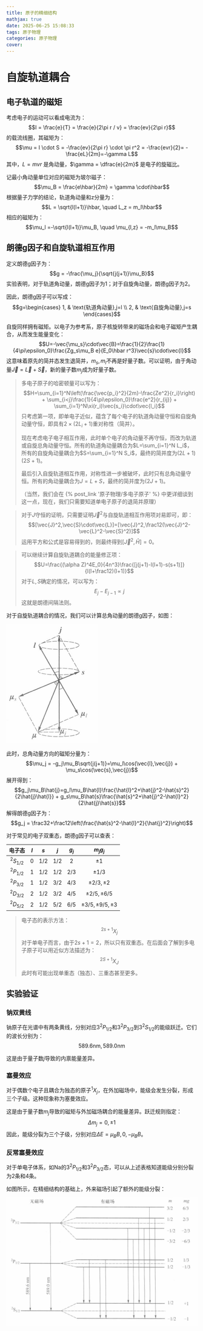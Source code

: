 ```yaml
---
title: 原子的精细结构
mathjax: true
date: 2025-06-25 15:08:33
tags: 原子物理
categories: 原子物理
cover:
---
```



# 自旋轨道耦合
## 电子轨道的磁矩

考虑电子的运动可以看成电流为：
$$I = \frac{e}{T} = \frac{e}{2\pi r / v} = \frac{ev}{2\pi r}$$
的载流线圈，其磁矩为：
$$\mu = I \cdot S = -\frac{ev}{2\pi r} \cdot \pi r^2 = -\frac{evr}{2}= -\frac{eL}{2m}=-\gamma L$$
其中，$L = mvr$ 是角动量，$\gamma = \dfrac{e}{2m}$ 是电子的旋磁比。

记最小角动量单位对应的磁矩为玻尔磁子：
$$\mu_B = \frac{e\hbar}{2m} = \gamma \cdot\hbar$$
根据量子力学的结论，轨道角动量和z分量为：
$$L = \sqrt{l(l+1)}\hbar, \quad L_z = m_l\hbar$$
相应的磁矩为：
$$\mu_l =-\sqrt{l(l+1)}\mu_B, \quad \mu_{l,z} = -m_l\mu_B$$

## 朗德g因子和自旋轨道相互作用

定义朗德g因子为：
$$g = -\frac{\mu_j}{\sqrt{j(j+1)}\mu_B}$$
实验表明，对于轨道角动量，朗德g因子为1；对于自旋角动量，朗德g因子为2。

因此，朗德g因子可以写成：
$$g=\begin{cases}
1, & \text{轨道角动量},j=l \\ 2, & \text{自旋角动量},j=s
\end{cases}$$

自旋同样拥有磁矩。以电子为参考系，原子核旋转带来的磁场会和电子磁矩产生耦合，从而发生能量变化：
$$U=-\vec{\mu_s}\cdot\vec{B}=\frac{1}{2}\frac{1}{4\pi\epsilon_0}\frac{Zg_s\mu_B e}{E_0\hbar r^3}\vec{s}\cdot\vec{l}$$
这意味着原先的简并态发生退简并，$m_s,m_l$不再是好量子数。可以证明，由于角动量$\vec{J}=\vec{L}+\vec{S}，$新的量子数$m_j$成为好量子数。

> 多电子原子的哈密顿量可以写为：
> $$H=\sum_{i=1}^N\left(\frac{\vec{p_i}^2}{2m}-\frac{Ze^2}{r_i}\right) + \sum_{i<j}\frac{1}{4\pi\epsilon_0}\frac{e^2}{r_{ij}} + \sum_{i=1}^N\xi(r_i)\vec{s_i}\cdot\vec{l_i}$$
> 只考虑第一项，即单电子近似，蕴含了每个电子的轨道角动量守恒和自旋角动量守恒，即具有$2\times (2L_i+1)$重对称性（简并）。
>
> 现在考虑电子电子相互作用，此时单个电子的角动量不再守恒，而改为轨道或自旋总角动量守恒。所有的轨道角动量耦合为$L=\sum_{i=1}^N L_i$，所有的自旋角动量耦合为$S=\sum_{i=1}^N S_i$，最终的简并度为$(2L+1)(2S+1)$。
>
> 最后引入自旋轨道相互作用，对称性进一步被破坏，此时只有总角动量守恒。所有的角动量耦合为$J=L+S$，最终的简并度为$(2J+1)$。
>
> （当然，我们会在 {% post_link '原子物理/多电子原子' %} 中更详细谈到这一点，现在，我们只需要知道单电子原子的退简并原理）

> 对于$J$守恒的证明，只需要证明$\vec{J}^2$与自旋轨道相互作用项对易即可，即：
> $$[\vec{J}^2,\vec{S}\cdot\vec{L}]=[\vec{J}^2,\frac12(\vec{J}^2-\vec{L}^2-\vec{S}^2)]$$
> 运用平方和公式是容易得到的，则最终得到$[\vec{J}^2,\hat{H}]=0$。

> 可以继续计算自旋轨道耦合的能量修正项：
> $$U=\frac{(\alpha Z)^4E_0}{4n^3}\frac{[j(j+1)-l(l+1)-s(s+1)]}{l(l+\frac12)(l+1)}$$
> 对于$L,S$确定的情况，可以写为：
> $$E_{j}-E_{j-1}\propto j$$
> 这就是朗德间隔法则。

对于自旋轨道耦合的情况，我们可以计算总角动量的朗德g因子，如图：

![alt](\img\原子物理\朗德.png)

此时，总角动量方向的磁矩分量为：
$$\mu_j = -g_j\mu_B\sqrt{j(j+1)}=\mu_l\cos(\vec{l},\vec{j}) + \mu_s\cos(\vec{s},\vec{j})$$
展开得到：
$$g_j\mu_B\hat{j}=g_l\mu_B\hat{l}\frac{\hat{l}^2+\hat{j}^2-\hat{s}^2}{2\hat{j}\hat{l}} + g_s\mu_B\hat{s}\frac{\hat{s}^2+\hat{j}^2-\hat{l}^2}{2\hat{j}\hat{s}}$$
解得朗德g因子为：
$$g_j = \frac32+\frac12\left(\frac{\hat{s}^2-\hat{l}^2}{\hat{j}^2}\right)$$

对于常见的电子双重态，朗德g因子可以查表：

| 电子态 | $l$ | $s$ | $j$ | $g_j$ | $m_j g_j$ |
| :-----: | :-: | :-: | :-: | :----: | :-------: |
|   $^2S_{1/2}$   |  0  | 1/2 | 1/2 |  2   |   $\pm1$    |
|   $^2P_{1/2}$   |  1  | 1/2 | 1/2 |  2/3 |   $\pm1/3$    |
|   $^2P_{3/2}$   |  1  | 1/2 | 3/2 | 4/3  |   $\pm2/3,\pm2$   |
|   $^2D_{3/2}$   |  2  | 1/2 | 3/2 |  4/5 |   $\pm2/5,\pm6/5$   |
|   $^2D_{5/2}$   |  2  | 1/2 | 5/2 |  6/5 |   $\pm3/5,\pm9/5,\pm3$    |

> 电子态的表示方法：
> $$^{2s+1}X_j$$
> 对于单电子而言，由于$2s+1=2$，所以只有双重态。在后面会了解到多电子原子可以用近似方法描述为：
> $$^{2S+1}X_J$$
> 此时有可能出现单重态（独态）、三重态甚至更多。

## 实验验证

### 钠双黄线
钠原子在光谱中有两条黄线，分别对应$3^2P_{1/2}$和$3^2P_{3/2}$到$3^2S_{1/2}$的能级跃迁。它们的波长分别为：
$$589.6\text{nm}, 589.0\text{nm}$$

这是由于量子数$j$导致的内禀能量差异。

### 塞曼效应
对于偶数个电子且耦合为独态的原子$^1X_j$，在外加磁场中，能级会发生分裂，形成三个子级。这种现象称为塞曼效应。

这是由于量子数$m_j$导致的磁矩与外加磁场耦合的能量差异。跃迁规则指定：
$$\Delta m_j = 0, \pm 1$$
因此，能级分裂为三个子级，分别对应$\Delta E=\mu_B B, 0, -\mu_B B$。

### 反常塞曼效应
对于单电子体系，如Na的$3^2P_{1/2}$和$3^2P_{3/2}$态，可以从上述表格知道能级分别分裂为2条和4条。

如图所示，在精细结构的基础上，外来磁场引起了额外的能级分裂：

![alt](\img\原子物理\塞曼效应.png)